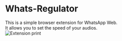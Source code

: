 # Whats-Regulator
This is a simple browser extension for WhatsApp Web.<br>
It allows you to set the speed of your audios.<br>
<img src="https://i.ibb.co/jbgrmkX/whatsimg.png" alt="Extension print" border="0">
